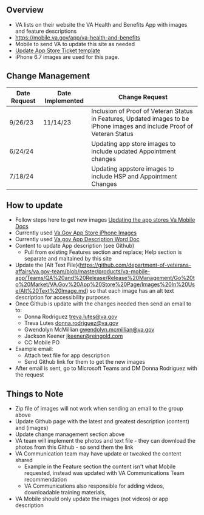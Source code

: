 
## Overview
 - VA lists on their website the VA Health and Benefits App with images and feature descriptions
 - https://mobile.va.gov/app/va-health-and-benefits
 - Mobile to send VA to update this site as needed
 - [Update App Store Ticket template](https://github.com/department-of-veterans-affairs/va-mobile-app/issues/new?assignees=&labels=app+store&projects=&template=Update+App+Store.md&title=Update+App+Store)
 - iPhone 6.7 images are used for this page. 

## Change Management
| Date Request | Date Implemented | Change Request  |
|----| ---- | ----| 
| 9/26/23 | 11/14/23 | Inclusion of Proof of Veteran Status in Features, Updated images to be iPhone images and include Proof of Veteran Status | 
| 6/24/24 | | Updating app store images to include updated Appointment changes | 
| 7/18/24 | | Updating appstore images to include HSP and Appointment Changes |
 

## How to update 
- Follow steps here to get new images [Updating the app stores Va Mobile Docs ](https://department-of-veterans-affairs.github.io/va-mobile-app/docs/Operations/Updating%20the%20App%20Stores)
- Currently used [Va.Gov App Store iPhone Images ](https://github.com/department-of-veterans-affairs/va.gov-team/tree/master/products/va-mobile-app/Teams/QA%20and%20Release/Release%20Management/Go%20to%20Market/VA.Gov%20App%20Store%20Page/Images%20In%20Use)
- Currently used [Va.gov App Description Word Doc](https://github.com/department-of-veterans-affairs/va.gov-team/tree/master/products/va-mobile-app/Teams/QA%20and%20Release/Release%20Management/Go%20to%20Market/VA.Gov%20App%20Store%20Page/Current%20App%20Description)
- Content to update App description (see Github)
   - Pull from existing Features section and replace; Help section is separate and maitained by this site
- Update the [Alt Text File}(https://github.com/department-of-veterans-affairs/va.gov-team/blob/master/products/va-mobile-app/Teams/QA%20and%20Release/Release%20Management/Go%20to%20Market/VA.Gov%20App%20Store%20Page/Images%20In%20Use/Alt%20Text%20Image.md) so that each image has an alt text description for accessibility purposes 
- Once Github is update with the changes needed then send an email to to:
    - Donna Rodriguez treva.lutes@va.gov
    - Treva Lutes donna.rodriguez@va.gov
    - Gwendolyn McMillian gwendolyn.mcmillian@va.gov
    - Jackson Keener jkeener@reingold.com
    - CC Mobile PO 
 - Example email:
    - Attach text file for app description
    - Send Github link for them to get the new images
 - After email is sent, go to Microsoft Teams and DM Donna Rodriguez with the request  

## Things to Note
 - Zip file of images will not work when sending an email to the group above
 - Update Github page with the latest and greatest description (content) and (images)
 - Update change management section above
 - VA team will implement the photos and text file - they can download the photos from this Github - so send them the link
 - VA Communication team may have update or tweaked the content shared
    - Example in the Feature section the content isn't what Mobile requested, instead was updated with VA Communications Team recommendation
    - VA Communications also responsible for adding videos, downloadable training materials,
 - VA Mobile should only update the images (not videos) or app description 

